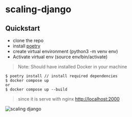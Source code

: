 # scaling-django

## Quickstart
* clone the repo
* install [poetry](https://python-poetry.org/docs/)
* create virtual environment (python3 -m venv env)
* Activate virtual env (source env/bin/activate)

> Note: Should have installed Docker in your machine

```
$ poetry install // install required dependencies
$ docker compose up
or
$ docker compose up --build

```
> since it is serve with nginx [http://localhost:2000](http://localhost:2000)

![scaling django](https://res.cloudinary.com/dazyxzm1e/image/upload/v1625200888/Blog_Header_1200x600_px_2_x3ahx5.png)
